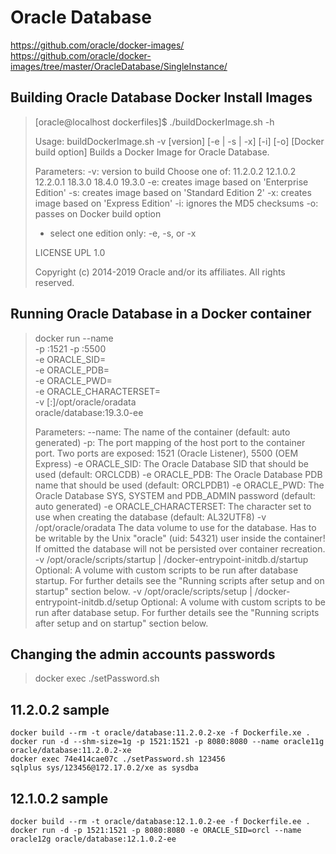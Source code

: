 # Oracle Database
https://github.com/oracle/docker-images/
https://github.com/oracle/docker-images/tree/master/OracleDatabase/SingleInstance/

## Building Oracle Database Docker Install Images
> [oracle@localhost dockerfiles]$ ./buildDockerImage.sh -h
> 
> Usage: buildDockerImage.sh -v [version] [-e | -s | -x] [-i] [-o] [Docker build option]
> Builds a Docker Image for Oracle Database.
> 
> Parameters:
>    -v: version to build
>        Choose one of: 11.2.0.2  12.1.0.2  12.2.0.1  18.3.0  18.4.0  19.3.0
>    -e: creates image based on 'Enterprise Edition'
>    -s: creates image based on 'Standard Edition 2'
>    -x: creates image based on 'Express Edition'
>    -i: ignores the MD5 checksums
>    -o: passes on Docker build option
> 
> * select one edition only: -e, -s, or -x
> 
> LICENSE UPL 1.0
> 
> Copyright (c) 2014-2019 Oracle and/or its affiliates. All rights reserved.

## Running Oracle Database in a Docker container
> docker run --name <container name> \
> -p <host port>:1521 -p <host port>:5500 \
> -e ORACLE_SID=<your SID> \
> -e ORACLE_PDB=<your PDB name> \
> -e ORACLE_PWD=<your database passwords> \
> -e ORACLE_CHARACTERSET=<your character set> \
> -v [<host mount point>:]/opt/oracle/oradata \
> oracle/database:19.3.0-ee
> 
> Parameters:
>    --name:        The name of the container (default: auto generated)
>    -p:            The port mapping of the host port to the container port. 
>                   Two ports are exposed: 1521 (Oracle Listener), 5500 (OEM Express)
>    -e ORACLE_SID: The Oracle Database SID that should be used (default: ORCLCDB)
>    -e ORACLE_PDB: The Oracle Database PDB name that should be used (default: ORCLPDB1)
>    -e ORACLE_PWD: The Oracle Database SYS, SYSTEM and PDB_ADMIN password (default: auto generated)
>    -e ORACLE_CHARACTERSET:
>                   The character set to use when creating the database (default: AL32UTF8)
>    -v /opt/oracle/oradata
>                   The data volume to use for the database.
>                   Has to be writable by the Unix "oracle" (uid: 54321) user inside the container!
>                   If omitted the database will not be persisted over container recreation.
>    -v /opt/oracle/scripts/startup | /docker-entrypoint-initdb.d/startup
>                   Optional: A volume with custom scripts to be run after database startup.
>                   For further details see the "Running scripts after setup and on startup" section below.
>    -v /opt/oracle/scripts/setup | /docker-entrypoint-initdb.d/setup
>                   Optional: A volume with custom scripts to be run after database setup.
>                   For further details see the "Running scripts after setup and on startup" section below.

## Changing the admin accounts passwords
> docker exec <container name> ./setPassword.sh <your password>

## 11.2.0.2 sample
    docker build --rm -t oracle/database:11.2.0.2-xe -f Dockerfile.xe . 
    docker run -d --shm-size=1g -p 1521:1521 -p 8080:8080 --name oracle11g oracle/database:11.2.0.2-xe 
    docker exec 74e414cae07c ./setPassword.sh 123456 
    sqlplus sys/123456@172.17.0.2/xe as sysdba 

## 12.1.0.2 sample
    docker build --rm -t oracle/database:12.1.0.2-ee -f Dockerfile.ee . 
    docker run -d -p 1521:1521 -p 8080:8080 -e ORACLE_SID=orcl --name oracle12g oracle/database:12.1.0.2-ee
